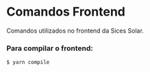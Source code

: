 Comandos Frontend
=================

Comandos utilizados no frontend da Sices Solar.


### Para compilar o frontend:

```
$ yarn compile
```
